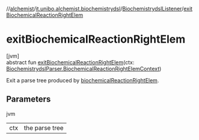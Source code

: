 //[alchemist](../../../index.md)/[it.unibo.alchemist.biochemistrydsl](../index.md)/[BiochemistrydslListener](index.md)/[exitBiochemicalReactionRightElem](exit-biochemical-reaction-right-elem.md)

# exitBiochemicalReactionRightElem

[jvm]\
abstract fun [exitBiochemicalReactionRightElem](exit-biochemical-reaction-right-elem.md)(ctx: [BiochemistrydslParser.BiochemicalReactionRightElemContext](../-biochemistrydsl-parser/-biochemical-reaction-right-elem-context/index.md))

Exit a parse tree produced by [biochemicalReactionRightElem](../-biochemistrydsl-parser/biochemical-reaction-right-elem.md).

## Parameters

jvm

| | |
|---|---|
| ctx | the parse tree |
